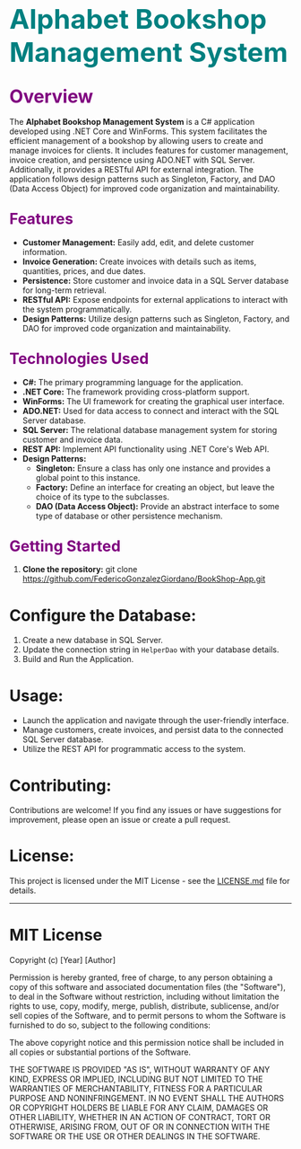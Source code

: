 # <span style="font-size:36pt; color:#008080;">Alphabet Bookshop Management System</span>

## <span style="font-size:24pt; color:#800080;">Overview</span>

The **Alphabet Bookshop Management System** is a C# application developed using .NET Core and WinForms. This system facilitates the efficient management of a bookshop by allowing users to create and manage invoices for clients. It includes features for customer management, invoice creation, and persistence using ADO.NET with SQL Server. Additionally, it provides a RESTful API for external integration. The application follows design patterns such as Singleton, Factory, and DAO (Data Access Object) for improved code organization and maintainability.

## <span style="font-size:20pt; color:#800080;">Features</span>

- **Customer Management:** Easily add, edit, and delete customer information.
- **Invoice Generation:** Create invoices with details such as items, quantities, prices, and due dates.
- **Persistence:** Store customer and invoice data in a SQL Server database for long-term retrieval.
- **RESTful API:** Expose endpoints for external applications to interact with the system programmatically.
- **Design Patterns:** Utilize design patterns such as Singleton, Factory, and DAO for improved code organization and maintainability.

## <span style="font-size:20pt; color:#800080;">Technologies Used</span>

- **C#:** The primary programming language for the application.
- **.NET Core:** The framework providing cross-platform support.
- **WinForms:** The UI framework for creating the graphical user interface.
- **ADO.NET:** Used for data access to connect and interact with the SQL Server database.
- **SQL Server:** The relational database management system for storing customer and invoice data.
- **REST API:** Implement API functionality using .NET Core's Web API.
- **Design Patterns:**
  - **Singleton:** Ensure a class has only one instance and provides a global point to this instance.
  - **Factory:** Define an interface for creating an object, but leave the choice of its type to the subclasses.
  - **DAO (Data Access Object):** Provide an abstract interface to some type of database or other persistence mechanism.

## <span style="font-size:20pt; color:#800080;">Getting Started</span>

1. **Clone the repository:**
   git clone https://github.com/FedericoGonzalezGiordano/BookShop-App.git


# Configure the Database:
1. Create a new database in SQL Server.
2. Update the connection string in `HelperDao` with your database details.
3. Build and Run the Application.

# Usage:
- Launch the application and navigate through the user-friendly interface.
- Manage customers, create invoices, and persist data to the connected SQL Server database.
- Utilize the REST API for programmatic access to the system.

# Contributing:
Contributions are welcome! If you find any issues or have suggestions for improvement, please open an issue or create a pull request.

# License:
This project is licensed under the MIT License - see the [LICENSE.md](LICENSE.md) file for details.

---

# MIT License

Copyright (c) [Year] [Author]

Permission is hereby granted, free of charge, to any person obtaining a copy
of this software and associated documentation files (the "Software"), to deal
in the Software without restriction, including without limitation the rights
to use, copy, modify, merge, publish, distribute, sublicense, and/or sell
copies of the Software, and to permit persons to whom the Software is
furnished to do so, subject to the following conditions:

The above copyright notice and this permission notice shall be included in
all copies or substantial portions of the Software.

THE SOFTWARE IS PROVIDED "AS IS", WITHOUT WARRANTY OF ANY KIND, EXPRESS OR
IMPLIED, INCLUDING BUT NOT LIMITED TO THE WARRANTIES OF MERCHANTABILITY,
FITNESS FOR A PARTICULAR PURPOSE AND NONINFRINGEMENT. IN NO EVENT SHALL THE
AUTHORS OR COPYRIGHT HOLDERS BE LIABLE FOR ANY CLAIM, DAMAGES OR OTHER
LIABILITY, WHETHER IN AN ACTION OF CONTRACT, TORT OR OTHERWISE, ARISING FROM,
OUT OF OR IN CONNECTION WITH THE SOFTWARE OR THE USE OR OTHER DEALINGS IN
THE SOFTWARE.
